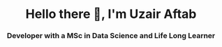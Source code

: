 <!-- @format -->

<h1 align="center">Hello there 👋, I'm Uzair Aftab</h1>
<h3 align="center">Developer with a MSc in Data Science and Life Long Learner </h3>
